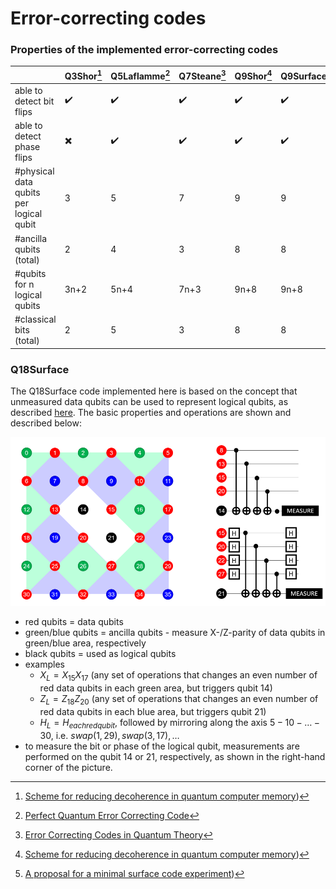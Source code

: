 # Error-correcting codes

### Properties of the implemented error-correcting codes
|  | Q3Shor[^1] | Q5Laflamme[^2] | Q7Steane[^3] | Q9Shor[^1] | Q9Surface[^4] | Q18Surface |
| --- | --- | --- | --- | --- | --- | --- |
| able to detect bit flips | :heavy_check_mark: | :heavy_check_mark: | :heavy_check_mark: | :heavy_check_mark: | :heavy_check_mark: | :heavy_check_mark: |
| able to detect phase flips | :heavy_multiplication_x: | :heavy_check_mark: | :heavy_check_mark: | :heavy_check_mark: | :heavy_check_mark: | :heavy_check_mark: |
| #physical data qubits per logical qubit | 3 | 5 | 7 | 9 | 9 | 18 |
| #ancilla qubits (total) | 2 | 4 | 3 | 8 | 8 | 18 per qubit |
| #qubits for n logical qubits | 3n+2 | 5n+4 | 7n+3 | 9n+8 | 9n+8 | 36n |
| #classical bits (total) | 2 | 5 | 3 | 8 | 8 | 16 |

[^1]: [Scheme for reducing decoherence in quantum computer memory](https://link.aps.org/doi/10.1103/PhysRevA.52.R2493))
[^2]: [Perfect Quantum Error Correcting Code](https://link.aps.org/doi/10.1103/PhysRevLett.77.198)
[^3]: [Error Correcting Codes in Quantum Theory](https://journals.aps.org/prl/pdf/10.1103/PhysRevLett.77.793)
[^4]: [A proposal for a minimal surface code experiment](https://link.aps.org/doi/10.1103/PhysRevA.96.032338))

### Q18Surface
The Q18Surface code implemented here is based on the concept that unmeasured data qubits can be used to represent logical qubits, as described [here](https://journals.aps.org/pra/abstract/10.1103/PhysRevA.80.052312). The basic properties and operations are shown and described below: 

![Image explaining the structure of the Q18Surface-Code](./q18.png)

* red qubits = data qubits
* green/blue qubits = ancilla qubits - measure X-/Z-parity of data qubits in green/blue area, respectively
* black qubits = used as logical qubits
* examples
  * $X_L = X_{15}X_{17}$ (any set of operations that changes an even number of red data qubits in each green area, but triggers qubit 14)
  * $Z_L = Z_{18}Z_{20}$ (any set of operations that changes an even number of red data qubits in each blue area, but triggers qubit 21)
  * $H_L = H_{each red qubit}$, followed by mirroring along the axis $5-10-\ldots-30$, i.e. $swap(1,29), swap(3, 17), \ldots$
* to measure the bit or phase of the logical qubit, measurements are performed on the qubit 14 or 21, respectively, as shown in the right-hand corner of the picture. 
